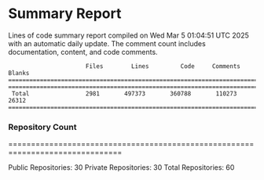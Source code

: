 # Summary Report
Lines of code summary report compiled on Wed Mar  5 01:04:51 UTC 2025 with an automatic daily update. The comment count includes documentation, content, and code comments.
```
                      Files        Lines         Code     Comments       Blanks
===============================================================================
===============================================================================
 Total                2981       497373       360788       110273        26312
===============================================================================
```

### Repository Count
===============================================================================

Public Repositories: 30
Private Repositories: 30
Total Repositories: 60

